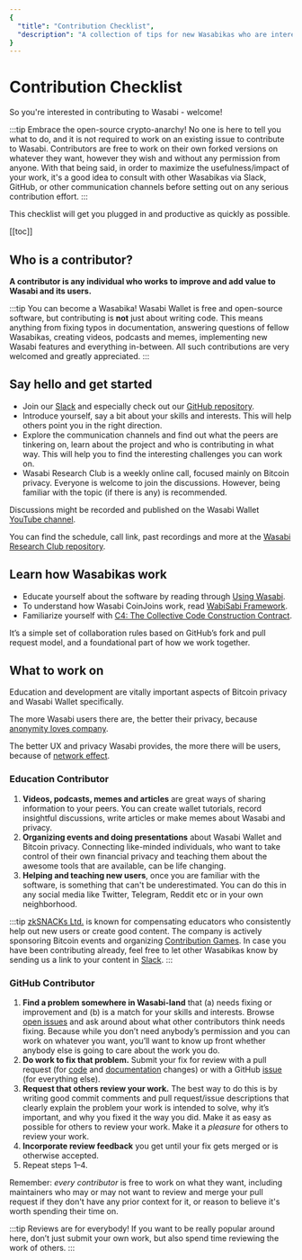 ```yaml
---
{
  "title": "Contribution Checklist",
  "description": "A collection of tips for new Wasabikas who are interested in supporting Wasabi Wallet. Here you find all the details to enable a swift start to your contribution. This is the Wasabi documentation, an archive of knowledge about the open-source, non-custodial and privacy-focused Bitcoin wallet for desktop."
}
---
```


# Contribution Checklist

So you're interested in contributing to Wasabi - welcome!

:::tip Embrace the open-source crypto-anarchy!
No one is here to tell you what to do, and it is not required to work on an existing issue to contribute to Wasabi.
Contributors are free to work on their own forked versions on whatever they want, however they wish and without any permission from anyone.
With that being said, in order to maximize the usefulness/impact of your work, it's a good idea to consult with other Wasabikas via Slack, GitHub, or other communication channels before setting out on any serious contribution effort.
:::

This checklist will get you plugged in and productive as quickly as possible.

[[toc]]

## Who is a contributor?

**A contributor is any individual who works to improve and add value to Wasabi and its users.**

:::tip You can become a Wasabika!
Wasabi Wallet is free and open-source software, but contributing is **not** just about writing code.
This means anything from fixing typos in documentation, answering questions of fellow Wasabikas, creating videos, podcasts and memes, implementing new Wasabi features and everything in-between.
All such contributions are very welcomed and greatly appreciated.
:::

## Say hello and get started

- Join our [Slack](https://join.slack.com/t/tumblebit/shared_invite/enQtNjQ1MTQ2NzQ1ODI0LWIzOTg5YTM3YmNkOTg1NjZmZTQ3NmM1OTAzYmQyYzk1M2M0MTdlZDk2OTQwNzFiNTg1ZmExNzM0NjgzY2M0Yzg) and especially check out our [GitHub repository](https://github.com/WalletWasabi/WalletWasabi).
- Introduce yourself, say a bit about your skills and interests.
This will help others point you in the right direction.
- Explore the communication channels and find out what the peers are tinkering on, learn about the project and who is contributing in what way.
This will help you to find the interesting challenges you can work on.
- Wasabi Research Club is a weekly online call, focused mainly on Bitcoin privacy.
Everyone is welcome to join the discussions. 
However, being familiar with the topic (if there is any) is recommended.

Discussions might be recorded and published on the Wasabi Wallet [YouTube channel](https://www.youtube.com/c/wasabiwallet).

You can find the schedule, call link, past recordings and more at the [Wasabi Research Club repository](https://github.com/zkSNACKs/WasabiResearchClub/).

## Learn how Wasabikas work

- Educate yourself about the software by reading through [Using Wasabi](/using-wasabi/).
- To understand how Wasabi CoinJoins work, read [WabiSabi Framework](https://eprint.iacr.org/2021/206).
- Familiarize yourself with [C4: The Collective Code Construction Contract](https://rfc.zeromq.org/spec/42/).

It’s a simple set of collaboration rules based on GitHub’s fork and pull request model, and a foundational part of how we work together.

## What to work on

Education and development are vitally important aspects of Bitcoin privacy and Wasabi Wallet specifically.

The more Wasabi users there are, the better their privacy, because [anonymity loves company](https://www.freehaven.net/anonbib/cache/usability:weis2006.pdf).

The better UX and privacy Wasabi provides, the more there will be users, because of [network effect](https://en.wikipedia.org/wiki/Network_effect).

### Education Contributor

1. **Videos, podcasts, memes and articles** are great ways of sharing information to your peers.
You can create wallet tutorials, record insightful discussions, write articles or make memes about Wasabi and privacy.
2. **Organizing events and doing presentations** about Wasabi Wallet and Bitcoin privacy.
Connecting like-minded individuals, who want to take control of their own financial privacy and teaching them about the awesome tools that are available, can be life changing.
3. **Helping and teaching new users**, once you are familiar with the software, is something that can't be underestimated.
You can do this in any social media like Twitter, Telegram, Reddit etc or in your own neighborhood.

:::tip [zkSNACKs Ltd.](https://zksnacks.com/) is known for compensating educators who consistently help out new users or create good content. 
The company is actively sponsoring Bitcoin events and organizing [Contribution Games](https://blog.wasabiwallet.io/coming-soon-contribution-games/).
In case you have been contributing already, feel free to let other Wasabikas know by sending us a link to your content in [Slack](https://join.slack.com/t/tumblebit/shared_invite/enQtNjQ1MTQ2NzQ1ODI0LWIzOTg5YTM3YmNkOTg1NjZmZTQ3NmM1OTAzYmQyYzk1M2M0MTdlZDk2OTQwNzFiNTg1ZmExNzM0NjgzY2M0Yzg).
:::

### GitHub Contributor

1. **Find a problem somewhere in Wasabi-land** that (a) needs fixing or improvement and (b) is a match for your skills and interests.
Browse [open issues](https://github.com/WalletWasabi/walletwasabi/issues) and ask around about what other contributors think needs fixing.
Because while you don’t need anybody’s permission and you can work on whatever you want, you’ll want to know up front whether anybody else is going to care about the work you do.
2. **Do work to fix that problem.** Submit your fix for review with a pull request (for [code](https://github.com/WalletWasabi/WalletWasabi/pulls?q=is%3Apr+is%3Aopen+sort%3Aupdated-desc) and [documentation](https://github.com/WalletWasabi/WasabiDoc/pulls) changes) or with a GitHub [issue](https://github.com/WalletWasabi/walletwasabi/issues?q=is%3Aissue+is%3Aopen+sort%3Aupdated-desc) (for everything else).
3. **Request that others review your work.** The best way to do this is by writing good commit comments and pull request/issue descriptions that clearly explain the problem your work is intended to solve, why it’s important, and why you fixed it the way you did.
Make it as easy as possible for others to review your work. Make it a *pleasure* for others to review your work.
4. **Incorporate review feedback** you get until your fix gets merged or is otherwise accepted.
5. Repeat steps 1–4.

Remember: _every contributor_ is free to work on what they want, including maintainers who may or may not want to review and merge your pull request if they don't have any prior context for it, or reason to believe it's worth spending their time on.

:::tip Reviews are for everybody!
If you want to be really popular around here, don’t just submit your own work, but also spend time reviewing the work of others.
:::
